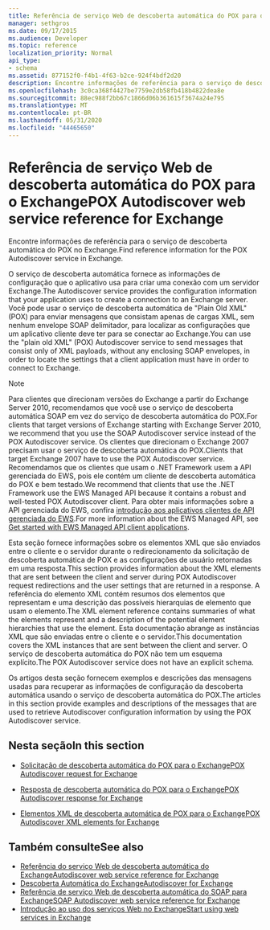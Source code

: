 ```yaml
---
title: Referência de serviço Web de descoberta automática do POX para o Exchange
manager: sethgros
ms.date: 09/17/2015
ms.audience: Developer
ms.topic: reference
localization_priority: Normal
api_type:
- schema
ms.assetid: 877152f0-f4b1-4f63-b2ce-924f4bdf2d20
description: Encontre informações de referência para o serviço de descoberta automática do POX no Exchange.
ms.openlocfilehash: 3c0ca368f4427be7759e2db58fb418b4822dea8e
ms.sourcegitcommit: 88ec988f2bb67c1866d06b361615f3674a24e795
ms.translationtype: MT
ms.contentlocale: pt-BR
ms.lasthandoff: 05/31/2020
ms.locfileid: "44465650"
---
```

# <a name="pox-autodiscover-web-service-reference-for-exchange"></a><span data-ttu-id="34e41-103">Referência de serviço Web de descoberta automática do POX para o Exchange</span><span class="sxs-lookup"><span data-stu-id="34e41-103">POX Autodiscover web service reference for Exchange</span></span>

<span data-ttu-id="34e41-104">Encontre informações de referência para o serviço de descoberta automática do POX no Exchange.</span><span class="sxs-lookup"><span data-stu-id="34e41-104">Find reference information for the POX Autodiscover service in Exchange.</span></span>
  
<span data-ttu-id="34e41-105">O serviço de descoberta automática fornece as informações de configuração que o aplicativo usa para criar uma conexão com um servidor Exchange.</span><span class="sxs-lookup"><span data-stu-id="34e41-105">The Autodiscover service provides the configuration information that your application uses to create a connection to an Exchange server.</span></span> <span data-ttu-id="34e41-106">Você pode usar o serviço de descoberta automática de "Plain Old XML" (POX) para enviar mensagens que consistam apenas de cargas XML, sem nenhum envelope SOAP delimitador, para localizar as configurações que um aplicativo cliente deve ter para se conectar ao Exchange.</span><span class="sxs-lookup"><span data-stu-id="34e41-106">You can use the "plain old XML" (POX) Autodiscover service to send messages that consist only of XML payloads, without any enclosing SOAP envelopes, in order to locate the settings that a client application must have in order to connect to Exchange.</span></span>
  
> [!NOTE]
> <span data-ttu-id="34e41-107">Para clientes que direcionam versões do Exchange a partir do Exchange Server 2010, recomendamos que você use o serviço de descoberta automática SOAP em vez do serviço de descoberta automática do POX.</span><span class="sxs-lookup"><span data-stu-id="34e41-107">For clients that target versions of Exchange starting with Exchange Server 2010, we recommend that you use the SOAP Autodiscover service instead of the POX Autodiscover service.</span></span> <span data-ttu-id="34e41-108">Os clientes que direcionam o Exchange 2007 precisam usar o serviço de descoberta automática do POX.</span><span class="sxs-lookup"><span data-stu-id="34e41-108">Clients that target Exchange 2007 have to use the POX Autodiscover service.</span></span> <span data-ttu-id="34e41-109">Recomendamos que os clientes que usam o .NET Framework usem a API gerenciada do EWS, pois ele contém um cliente de descoberta automática do POX e bem testado.</span><span class="sxs-lookup"><span data-stu-id="34e41-109">We recommend that clients that use the .NET Framework use the EWS Managed API because it contains a robust and well-tested POX Autodiscover client.</span></span> <span data-ttu-id="34e41-110">Para obter mais informações sobre a API gerenciada do EWS, confira [introdução aos aplicativos clientes de API gerenciada do EWS](https://msdn.microsoft.com/library/c2267733-6f4f-49e5-9614-1e4a24c3af1a%28Office.15%29.aspx).</span><span class="sxs-lookup"><span data-stu-id="34e41-110">For more information about the EWS Managed API, see [Get started with EWS Managed API client applications](https://msdn.microsoft.com/library/c2267733-6f4f-49e5-9614-1e4a24c3af1a%28Office.15%29.aspx).</span></span> 
  
<span data-ttu-id="34e41-111">Esta seção fornece informações sobre os elementos XML que são enviados entre o cliente e o servidor durante o redirecionamento da solicitação de descoberta automática de POX e as configurações de usuário retornadas em uma resposta.</span><span class="sxs-lookup"><span data-stu-id="34e41-111">This section provides information about the XML elements that are sent between the client and server during POX Autodiscover request redirections and the user settings that are returned in a response.</span></span> <span data-ttu-id="34e41-112">A referência do elemento XML contém resumos dos elementos que representam e uma descrição das possíveis hierarquias de elemento que usam o elemento.</span><span class="sxs-lookup"><span data-stu-id="34e41-112">The XML element reference contains summaries of what the elements represent and a description of the potential element hierarchies that use the element.</span></span> <span data-ttu-id="34e41-113">Esta documentação abrange as instâncias XML que são enviadas entre o cliente e o servidor.</span><span class="sxs-lookup"><span data-stu-id="34e41-113">This documentation covers the XML instances that are sent between the client and server.</span></span> <span data-ttu-id="34e41-114">O serviço de descoberta automática do POX não tem um esquema explícito.</span><span class="sxs-lookup"><span data-stu-id="34e41-114">The POX Autodiscover service does not have an explicit schema.</span></span>
  
<span data-ttu-id="34e41-115">Os artigos desta seção fornecem exemplos e descrições das mensagens usadas para recuperar as informações de configuração da descoberta automática usando o serviço de descoberta automática do POX.</span><span class="sxs-lookup"><span data-stu-id="34e41-115">The articles in this section provide examples and descriptions of the messages that are used to retrieve Autodiscover configuration information by using the POX Autodiscover service.</span></span> 
  
## <a name="in-this-section"></a><span data-ttu-id="34e41-116">Nesta seção</span><span class="sxs-lookup"><span data-stu-id="34e41-116">In this section</span></span>
<span data-ttu-id="34e41-117"><a name="bk_InThisSection"> </a></span><span class="sxs-lookup"><span data-stu-id="34e41-117"><a name="bk_InThisSection"> </a></span></span>

- [<span data-ttu-id="34e41-118">Solicitação de descoberta automática do POX para o Exchange</span><span class="sxs-lookup"><span data-stu-id="34e41-118">POX Autodiscover request for Exchange</span></span>](pox-autodiscover-request-for-exchange.md)
    
- [<span data-ttu-id="34e41-119">Resposta de descoberta automática do POX para o Exchange</span><span class="sxs-lookup"><span data-stu-id="34e41-119">POX Autodiscover response for Exchange</span></span>](pox-autodiscover-response-for-exchange.md)
    
- [<span data-ttu-id="34e41-120">Elementos XML de descoberta automática de POX para o Exchange</span><span class="sxs-lookup"><span data-stu-id="34e41-120">POX Autodiscover XML elements for Exchange</span></span>](pox-autodiscover-xml-elements-for-exchange.md)
    
## <a name="see-also"></a><span data-ttu-id="34e41-121">Também consulte</span><span class="sxs-lookup"><span data-stu-id="34e41-121">See also</span></span>

- [<span data-ttu-id="34e41-122">Referência do serviço Web de descoberta automática do Exchange</span><span class="sxs-lookup"><span data-stu-id="34e41-122">Autodiscover web service reference for Exchange</span></span>](autodiscover-web-service-reference-for-exchange.md)
- [<span data-ttu-id="34e41-123">Descoberta Automática do Exchange</span><span class="sxs-lookup"><span data-stu-id="34e41-123">Autodiscover for Exchange</span></span>](../exchange-web-services/autodiscover-for-exchange.md)   
- [<span data-ttu-id="34e41-124">Referência de serviço Web de descoberta automática do SOAP para Exchange</span><span class="sxs-lookup"><span data-stu-id="34e41-124">SOAP Autodiscover web service reference for Exchange</span></span>](soap-autodiscover-web-service-reference-for-exchange.md)
- [<span data-ttu-id="34e41-125">Introdução ao uso dos serviços Web no Exchange</span><span class="sxs-lookup"><span data-stu-id="34e41-125">Start using web services in Exchange</span></span>](../exchange-web-services/start-using-web-services-in-exchange.md)
    

